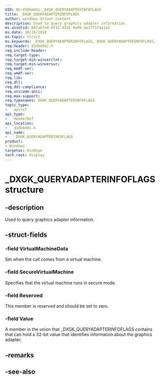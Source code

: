 ```yaml
---
UID: NS:d3dkmddi._DXGK_QUERYADAPTERINFOFLAGS
title: _DXGK_QUERYADAPTERINFOFLAGS
author: windows-driver-content
description: Used to query graphics adapter information.
ms.assetid: 887abfed-0f41-42d1-9a96-4e1ff5f4a1a5
ms.date: 10/19/2018
ms.topic: struct
ms.keywords: _DXGK_QUERYADAPTERINFOFLAGS, DXGK_QUERYADAPTERINFOFLAGS,
req.header: d3dkmddi.h
req.include-header:
req.target-type:
req.target-min-winverclnt:
req.target-min-winversvr:
req.kmdf-ver:
req.umdf-ver:
req.lib:
req.dll:
req.ddi-compliance:
req.unicode-ansi:
req.max-support:
req.typenames: DXGK_QUERYADAPTERINFOFLAGS
topic_type:
-	apiref
api_type:
-	HeaderDef
api_location:
-	d3dkmddi.h
api_name:
-	_DXGK_QUERYADAPTERINFOFLAGS
product: 
- Windows
targetos: Windows
tech.root: display
---
```


# _DXGK_QUERYADAPTERINFOFLAGS structure

## -description

Used to query graphics adapter information.

## -struct-fields

### -field VirtualMachineData

Set when the call comes from a virtual machine.

### -field SecureVirtualMachine

Specifies that the virtual machine runs in secure mode.

### -field Reserved

This member is reserved and should be set to zero.

### -field Value

A member in the union that _DXGK_QUERYADAPTERINFOFLAGS contains that can hold a 32-bit value that identifies information about the graphics adapter.

## -remarks

## -see-also
